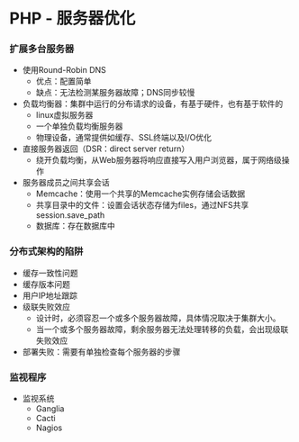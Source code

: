 PHP - 服务器优化
==================

### 扩展多台服务器
  - 使用Round-Robin DNS
    - 优点：配置简单
    - 缺点：无法检测某服务器故障；DNS同步较慢
  - 负载均衡器：集群中运行的分布请求的设备，有基于硬件，也有基于软件的
    - linux虚拟服务器
    - 一个单独负载均衡服务器
    - 物理设备，通常提供如缓存、SSL终端以及I/O优化
  - 直接服务器返回（DSR：direct server return）
    - 绕开负载均衡，从Web服务器将响应直接写入用户浏览器，属于网络级操作
  - 服务器成员之间共享会话
    - Memcache：使用一个共享的Memcache实例存储会话数据
    - 共享目录中的文件：设置会话状态存储为files，通过NFS共享session.save_path
    - 数据库：存在数据库中

### 分布式架构的陷阱
  - 缓存一致性问题
  - 缓存版本问题
  - 用户IP地址跟踪
  - 级联失败效应
    - 设计时，必须容忍一个或多个服务器故障，具体情况取决于集群大小。
    - 当一个或多个服务器故障，剩余服务器无法处理转移的负载，会出现级联失败效应
  - 部署失败：需要有单独检查每个服务器的步骤

### 监视程序
  - 监视系统
    - Ganglia
    - Cacti
    - Nagios